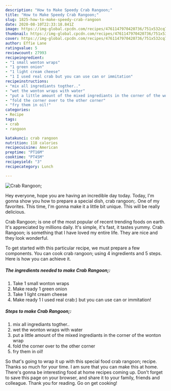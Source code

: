 ```yaml
---
description: "How to Make Speedy Crab Rangoon;"
title: "How to Make Speedy Crab Rangoon;"
slug: 1825-how-to-make-speedy-crab-rangoon
date: 2020-08-10T22:33:18.841Z
image: https://img-global.cpcdn.com/recipes/4761147970420736/751x532cq70/crab-rangoon-recipe-main-photo.jpg
thumbnail: https://img-global.cpcdn.com/recipes/4761147970420736/751x532cq70/crab-rangoon-recipe-main-photo.jpg
cover: https://img-global.cpcdn.com/recipes/4761147970420736/751x532cq70/crab-rangoon-recipe-main-photo.jpg
author: Effie Lane
ratingvalue: 5
reviewcount: 27993
recipeingredient:
- "1 small wonton wraps"
- "1 green onion"
- "1 light cream cheese"
- "1 I used real crab but you can use can or immitation"
recipeinstructions:
- "mix all ingrediants togther.."
- "wet the wonton wraps with water"
- "put a little amount of the mixed ingrediants in the corner of the wonton wrap"
- "fold the corner over to the other corner"
- "fry them in oil!"
categories:
- Recipe
tags:
- crab
- rangoon

katakunci: crab rangoon 
nutrition: 118 calories
recipecuisine: American
preptime: "PT16M"
cooktime: "PT45M"
recipeyield: "3"
recipecategory: Lunch

---
```



![Crab Rangoon;](https://img-global.cpcdn.com/recipes/4761147970420736/751x532cq70/crab-rangoon-recipe-main-photo.jpg)

Hey everyone, hope you are having an incredible day today. Today, I'm gonna show you how to prepare a special dish, crab rangoon;. One of my favorites. This time, I'm gonna make it a little bit unique. This will be really delicious.



Crab Rangoon; is one of the most popular of recent trending foods on earth. It's appreciated by millions daily. It's simple, it's fast, it tastes yummy. Crab Rangoon; is something that I have loved my entire life. They are nice and they look wonderful.


To get started with this particular recipe, we must prepare a few components. You can cook crab rangoon; using 4 ingredients and 5 steps. Here is how you can achieve it.

<!--inarticleads1-->

##### The ingredients needed to make Crab Rangoon;:

1. Take 1 small wonton wraps
1. Make ready 1 green onion
1. Take 1 light cream cheese
1. Make ready 1 I used real crab:) but you can use can or immitation!




<!--inarticleads2-->

##### Steps to make Crab Rangoon;:

1. mix all ingrediants togther..
1. wet the wonton wraps with water
1. put a little amount of the mixed ingrediants in the corner of the wonton wrap
1. fold the corner over to the other corner
1. fry them in oil!




So that's going to wrap it up with this special food crab rangoon; recipe. Thanks so much for your time. I am sure that you can make this at home. There's gonna be interesting food at home recipes coming up. Don't forget to save this page on your browser, and share it to your family, friends and colleague. Thank you for reading. Go on get cooking!
